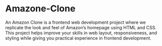 # Amazone-Clone

An Amazon Clone is a frontend web development project where we replicate the look and feel of Amazon’s homepage using HTML and CSS. This project helps improve your skills in web layout, responsiveness, and styling while giving you practical experience in frontend development.

